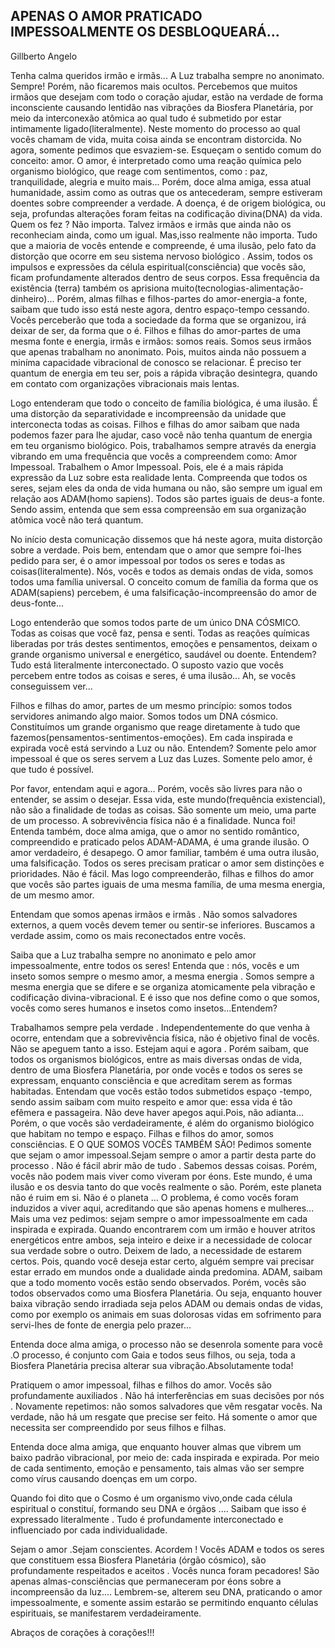 ## APENAS O AMOR PRATICADO IMPESSOALMENTE OS DESBLOQUEARÁ...

Gillberto Angelo

Tenha calma queridos irmão e irmãs... A Luz trabalha sempre no anonimato. Sempre! Porém, não ficaremos mais ocultos.
Percebemos que muitos irmãos que desejam com todo o coração ajudar, estão na verdade de forma inconsciente causando lentidão nas vibrações da Biosfera Planetária, por meio da interconexão atômica ao qual tudo é submetido por estar intimamente ligado(literalmente). Neste momento do processo ao qual vocês chamam de vida, muita coisa ainda se encontram distorcida. No agora, somente pedimos que esvaziem-se. Esqueçam o sentido comum do conceito: amor. O amor, é interpretado como uma reação química pelo organismo biológico, que reage com sentimentos, como : paz, tranquilidade, alegria e muito mais... Porém, doce alma amiga, essa atual humanidade, assim como as outras que os antecederam, sempre estiveram doentes sobre compreender a verdade. A doença, é de origem biológica, ou seja, profundas alterações foram feitas na codificação divina(DNA) da vida. Quem os fez ? Não importa. Talvez irmãos e irmãs que ainda não os reconheciam ainda, como um igual. Mas,isso realmente não importa. Tudo que a maioria de vocês entende e compreende, é uma ilusão, pelo fato da distorção que ocorre em seu sistema nervoso biológico . Assim, todos os impulsos e expressões da célula espiritual(consciência) que vocês são, ficam profundamente alterados dentro de seus corpos. Essa frequência da existência (terra) também os aprisiona muito(tecnologias-alimentação-dinheiro)... Porém, almas filhas e filhos-partes do amor-energia-a fonte, saibam que tudo isso está neste agora, dentro espaço-tempo cessando. Vocês perceberão que toda a sociedade da forma que se organizou, irá deixar de ser, da forma que o é.
Filhos e filhas do amor-partes de uma mesma fonte e energia, irmãs e irmãos: somos reais. Somos seus irmãos que apenas trabalham no anonimato. Pois, muitos ainda não possuem a miníma capacidade vibracional de conosco se relacionar. É preciso ter quantum de energia em teu ser, pois a rápida vibração desintegra, quando em contato com organizações vibracionais mais lentas.

Logo entenderam que todo o conceito de família biológica, é uma ilusão. É uma distorção da separatividade e incompreensão da unidade que interconecta todas as coisas.
Filhos e filhas do amor saibam que nada podemos fazer para lhe ajudar, caso você não tenha quantum de energia em teu organismo biológico. Pois, trabalhamos sempre através da energia vibrando em uma frequência que vocês a compreendem como: Amor Impessoal.
Trabalhem o Amor Impessoal. Pois, ele é a mais rápida expressão da Luz sobre esta realidade lenta. Compreenda que todos os seres, sejam eles da onda de vida humana ou não, são sempre um igual em relação aos ADAM(homo sapiens). Todos são partes iguais de deus-a fonte. Sendo assim, entenda que sem essa compreensão em sua organização atômica você não terá quantum.

No início desta comunicação dissemos que há neste agora, muita distorção sobre a verdade. Pois bem, entendam que o amor que sempre foi-lhes pedido para ser, é o amor impessoal por todos os seres e todas as coisas(literalmente).
Nós, vocês e todos as demais ondas de vida, somos todos uma família universal. O conceito comum de família da forma que os ADAM(sapiens) percebem, é uma falsificação-incompreensão do amor de deus-fonte...

Logo entenderão que somos todos parte de um único DNA CÓSMICO. Todas as coisas que você faz, pensa e senti. Todas as reações químicas liberadas por trás destes sentimentos, emoções e pensamentos, deixam o grande organismo universal e energético, saudável ou doente. Entendem? Tudo está literalmente interconectado. O suposto vazio que vocês percebem entre todos as coisas e seres, é uma ilusão... Ah, se vocês conseguissem ver...

Filhos e filhas do amor, partes de um mesmo princípio: somos todos servidores animando algo maior. Somos todos um DNA cósmico. Constituímos um grande organismo que reage diretamente à tudo que fazemos(pensamentos-sentimentos-emoções). Em cada inspirada e expirada você está servindo a Luz ou não. Entendem?
Somente pelo amor impessoal é que os seres servem a Luz das Luzes. Somente pelo amor, é que tudo é possível.

Por favor, entendam aqui e agora... Porém, vocês são livres para não o entender, se assim o desejar. Essa vida, este mundo(frequência existencial), não são a finalidade de todas as coisas. São somente um meio, uma parte de um processo. A sobrevivência física não é a finalidade. Nunca foi!
Entenda também, doce alma amiga, que o amor no sentido romântico, compreendido e praticado pelos ADAM-ADAMA, é uma grande ilusão. O amor verdadeiro, é desapego. O amor familiar, também é uma outra ilusão, uma falsificação. Todos os seres precisam praticar o amor sem distinções e prioridades. Não é fácil. Mas logo compreenderão, 
filhas e filhos do amor que vocês são partes iguais de uma mesma família, de uma mesma energia, de um mesmo amor.

Entendam que somos apenas irmãos e irmãs . Não somos salvadores externos, a quem vocês devem temer ou sentir-se inferiores. Buscamos a verdade assim, como os mais reconectados entre vocês.

Saiba que a Luz trabalha sempre no anonimato e pelo amor impessoalmente, entre todos os seres!
Entenda que : nós, vocês e um inseto somos sempre o mesmo amor, a mesma energia . Somos sempre a mesma energia que se difere e se organiza atomicamente pela vibração e codificação divina-vibracional. E é isso que nos define como o que somos, vocês como seres humanos e insetos como insetos...Entendem?

Trabalhamos sempre pela verdade . Independentemente do que venha à ocorre, entendam que a sobrevivência física, não é objetivo final de vocês. Não se apeguem tanto a isso. Estejam aqui e agora . Porém saibam, que todos os organismos biológicos, entre as mais diversas ondas de vida, dentro de uma Biosfera Planetária, por onde vocês e todos os seres se expressam, enquanto consciência e que acreditam serem as formas habitadas. Entendam que vocês estão todos submetidos espaço -tempo, sendo assim saibam com muito respeito e amor que: essa vida é tão efêmera e passageira. Não deve haver apegos aqui.Pois, não adianta... Porém, o que vocês são verdadeiramente, é além do organismo biológico que habitam no tempo e espaço. Filhas e filhos do amor, somos consciências. E O QUE SOMOS VOCÊS TAMBÉM SÃO!
Pedimos somente que sejam o amor impessoal.Sejam sempre o amor a partir desta parte do processo . Não é fácil abrir mão de tudo . Sabemos dessas coisas. Porém, vocês não podem mais viver como viveram por éons. Este mundo, é uma ilusão e os desvia tanto do que vocês realmente o são. Porém, este planeta não é ruim em si. Não é o planeta ... O problema, é como vocês foram induzidos a viver aqui, acreditando que são apenas homens e mulheres...
Mais uma vez pedimos: sejam sempre o amor impessoalmente em cada inspirada e expirada. Quando encontrarem com um irmão e houver atritos energéticos entre ambos, seja inteiro e deixe ir a necessidade de colocar sua verdade sobre o outro. Deixem de lado, a necessidade de estarem certos. Pois, quando você deseja estar certo, alguém sempre vai precisar estar errado em mundos onde a dualidade ainda predomina.
ADAM, saibam que a todo momento vocês estão sendo observados. Porém, vocês são todos observados como uma Biosfera Planetária. Ou seja, enquanto houver baixa vibração sendo irradiada seja pelos ADAM ou demais ondas de vidas, como por exemplo os animais em suas dolorosas vidas em sofrimento para servi-lhes de fonte de energia pelo prazer...

Entenda doce alma amiga, o processo não se desenrola somente para você .O processo, é conjunto com Gaia e todos seus filhos, ou seja, toda a Biosfera Planetária precisa alterar sua vibração.Absolutamente toda!

Pratiquem o amor impessoal, filhas e filhos do amor. Vocês são profundamente auxiliados . Não há interferências em suas decisões por nós .
Novamente repetimos: não somos salvadores que vêm resgatar vocês. Na verdade, não há um resgate que precise ser feito. Há somente o amor que necessita ser compreendido por seus filhos e filhas.

Entenda doce alma amiga, que enquanto houver almas que vibrem um baixo padrão vibracional, por meio de: cada inspirada e expirada. Por meio de cada sentimento, emoção e pensamento, tais almas vão ser sempre como vírus causando doenças em um corpo.

Quando foi dito que o Cosmo é um organismo vivo,onde cada célula espiritual o constituí, formando seu DNA e órgãos .... Saibam que isso é expressado literalmente . Tudo é profundamente interconectado e influenciado por cada individualidade.

Sejam o amor .Sejam conscientes. Acordem !
Vocês ADAM e todos os seres que constituem essa Biosfera Planetária (órgão cósmico), são profundamente respeitados e aceitos . Vocês nunca foram pecadores! São apenas almas-consciências que permaneceram por éons sobre a incompreensão da luz....
Lembrem-se, alterem seu DNA, praticando o amor impessoalmente, e somente assim estarão se permitindo enquanto células espirituais, se manifestarem verdadeiramente.

Abraços de corações à corações!!!
